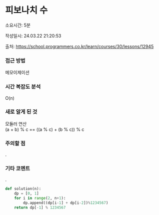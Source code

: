 # 피보나치 수

소요시간: 5분

작성일시: 24.03.22 21:20:53

출처: https://school.programmers.co.kr/learn/courses/30/lessons/12945

### 접근 방법
메모이제이션

### 시간 복잡도 분석
O(n)

### 새로 알게 된 것
모듈러 연산  
(a + b) % c == ((a % c) + (b % c)) % c

### 주의할 점
.

### 기타 코멘트
.

```python
def solution(n):
    dp = [0, 1]
    for i in range(2, n+1):
        dp.append((dp[i-1] + dp[i-2])%1234567)
    return dp[-1] % 1234567
```
